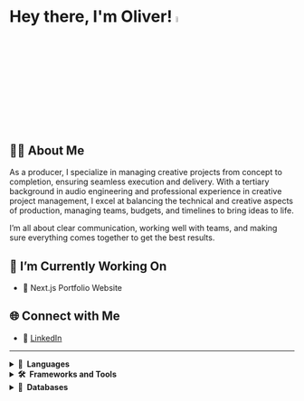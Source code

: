 # Hey there, I'm Oliver! <a href="https://oliverlister.dev/"><img src="https://media.giphy.com/media/hvRJCLFzcasrR4ia7z/giphy.gif" width="5%"></a>

## 👨🏻 About Me
As a producer, I specialize in managing creative projects from concept to completion, ensuring seamless execution and delivery. With a tertiary background in audio engineering and professional experience in creative project management, I excel at balancing the technical and creative aspects of production, managing teams, budgets, and timelines to bring ideas to life.

I’m all about clear communication, working well with teams, and making sure everything comes together to get the best results.

## 🔭 I’m Currently Working On
- 📝 Next.js Portfolio Website

## 🌐 Connect with Me
- 🔗 [LinkedIn](https://www.linkedin.com/in/oliver-lister/)

---
<details>
<summary><b>📘&nbsp;&nbsp;Languages</b></summary>
<br>
HTML, CSS, JavaScript, TypeScript, PHP
</details>

<details>
<summary><b>🛠️&nbsp;&nbsp;Frameworks&nbsp;and&nbsp;Tools</b></summary>
<br>
React .js, Next.js, Node.js, Express.js Redux Toolkit, Zustand, Stripe, React Testing Library, Jest, Vitest, TailwindCSS, Mantine, Git / GitHub, WordPress
</details>

<details>
<summary><b>🧳&nbsp;&nbsp;Databases</b></summary>
<br>
MongoDB, Postgres SQL, Supabase
</details>
